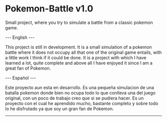 # Pokemon-Battle v1.0
Small project, where you try to simulate a battle from a classic pokemon game.

--- English ---

This project is still in development. It is a small simulation of a pokemon battle where it does not occupy all that one of the original game entails, with a little work I think if it could be done. It is a project with which I have learned a lot, quite complete and above all I have enjoyed it since I am a great fan of Pokemon.

--- Español ---

Este proyecto aun esta en desarrollo. Es una pequeña simulacion de una batalla pokemon donde bien no ocupa todo lo que conlleva una del juego original, con un poco de trabajo creo que si se pudiera hacer. Es un proyecto con el cual he aprendido mucho, bastante completo y sobre todo lo he disfrutado ya que soy un gran fan de Pokemon.

-----------------------------------------------------------------------------------------------------------------------------------------------------------------------
